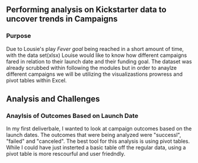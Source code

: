 ## Performing analysis on Kickstarter data to uncover trends in Campaigns



### Purpose
Due to Lousie's play _Fever goal_ being reached in  a short amount of time, with the data set(xlsx) Louise would like to know how different campaigns fared in relation to their launch date and their funding goal. The dataset was already scrubbed within following the modules but in order to anaylze different campaigns we will be utilizing the visualizastions prowress and pivot tables within Excel.  

## Analysis and Challenges

### Anaylsis of Outcomes Based on Launch Date

In my first deliverbale, I wanted to look at campaign outcomes based on the launch dates. The outcomes that were being analyzed were "successl", "failed" and "canceled". The best tool for this analysis is using pivot tables. While I could have just insterted a basic table off the regular data, using a pivot table is more rescourful and user friedndly.


